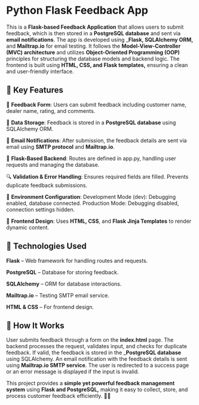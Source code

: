 # **Python Flask Feedback App**

This is a __Flask-based Feedback Application__ that allows users to submit feedback, which is then stored in a __PostgreSQL database__ and sent via __email notifications__. The app is developed using ___Flask, SQLAlchemy ORM,__ and __Mailtrap.io__ for email testing. It follows the __Model-View-Controller (MVC) architecture__ and utilizes __Object-Oriented Programming (OOP)__ principles for structuring the database models and backend logic. The frontend is built using __HTML, CSS, and Flask templates,__ ensuring a clean and user-friendly interface.

## 🔹 __Key Features__

📝 __Feedback Form__: Users can submit feedback including customer name, dealer name, rating, and comments.

📄 __Data Storage__: Feedback is stored in a __PostgreSQL database__ using SQLAlchemy ORM.

📩 __Email Notifications__: After submission, the feedback details are sent via email using __SMTP protocol__ and __Mailtrap.io__.

🚀 __Flask-Based Backend__: Routes are defined in app.py, handling user requests and managing the database.

🔍 __Validation & Error Handling__:
    Ensures required fields are filled.
    Prevents duplicate feedback submissions.

🔧 __Environment Configuration__:
    Development Mode (dev): Debugging enabled, database connected.
    Production Mode: Debugging disabled, connection settings hidden.

🎨 __Frontend Design__: Uses __HTML, CSS__, and __Flask Jinja Templates__ to render dynamic content.

## 🔹 __Technologies Used__

__Flask__ – Web framework for handling routes and requests.

__PostgreSQL__ – Database for storing feedback.

__SQLAlchemy__ – ORM for database interactions.

__Mailtrap.io__ – Testing SMTP email service.

__HTML & CSS__ – For frontend design.

## 🔹 __How It Works__
User submits feedback through a form on the __index.html__ page.
The backend processes the request, validates input, and checks for duplicate feedback.
If valid, the feedback is stored in the ___PostgreSQL database__ using SQLAlchemy.
An email notification with the feedback details is sent using __Mailtrap.io SMTP service__.
The user is redirected to a success page or an error message is displayed if the input is invalid.

This project provides a __simple yet powerful feedback management system__ using __Flask and PostgreSQL,__ making it easy to collect, store, and process customer feedback efficiently. 🚀🔥